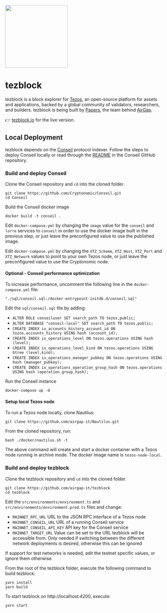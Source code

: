<img src="./src/assets/img/tezblock-logo.png" width="200px">

# tezblock

tezblock is a block explorer for [Tezos](https://tezos.com), an open-source platform for assets and applications, backed by a global community of validators, researchers, and builders. tezblock is being built by [Papers](https://papers.ch/en), the team behind [AirGap](https://airgap.it).

👉 [tezblock.io](https://tezblock.io) for the live version.

## Local Deployment

tezblock depends on the [Conseil](https://github.com/Cryptonomic/Conseil) protocol indexer. Follow the steps to deploy Conseil locally or read through the [README](https://github.com/Cryptonomic/Conseil/blob/master/README.md) in the Conseil GitHub repository.

### Build and deploy Conseil

Clone the Conseil repository and `cd` into the cloned folder.

    git clone https://github.com/Cryptonomic/Conseil.git
    cd Conseil

Build the Conseil docker image

    docker build -t conseil .

Edit `docker-compose.yml` by changing the `image` value for the `conseil` and `lorre` services to `conseil` in order to use the docker image built in the previous step, or just leave the preconfigured value to use the published image.

Edit `docker-compose.yml` by changing the `XTZ_Scheme`, `XTZ_Host`, `XTZ_Port` and `XTZ_Network` values to point to your own Tezos node, or just leave the preconfigured value to use the Cryptonomic node.

#### Optional - Conseil performance optimization

To increase performance, uncomment the following line in the `docker-compose.yml` file:

    "./sql/conseil.sql:/docker-entrypoint-initdb.d/conseil.sql"

Edit the `sql/conseil.sql` file by adding:

- `ALTER ROLE conseiluser SET search_path TO tezos,public;`
- `ALTER DATABASE "conseil-local" SET search_path TO tezos,public;`
- `CREATE INDEX ix_accounts_history_account_id ON tezos.accounts_history USING hash (account_id);`
- `CREATE INDEX ix_operations_level ON tezos.operations USING hash (level);`
- `CREATE INDEX ix_operations_level_kind ON tezos.operations USING btree (level,kind);`
- `CREATE INDEX ix_operations_manager_pubkey ON tezos.operations USING hash (manager_pubkey);`
- `CREATE INDEX ix_operations_operation_group_hash ON tezos.operations USING hash (operation_group_hash);`

Run the Conseil instance

    docker-compose up -d

#### Setup local Tezos node

To run a Tezos node locally, clone Nautilus:

    git clone https://github.com/airgap-it/Nautilus.git

From the cloned repository, run:

    bash ./docker/nautilus.sh -t

The above command will create and start a docker container with a Tezos node running in archive mode. The docker image name is `tezos-node-local`.

### Build and deploy tezblock

Clone the tezblock repository and `cd` into the cloned folder.

    git clone https://github.com/airgap-it/tezblock
    cd tezblock

Edit the `src/environments/environment.ts` and `src/environments/environment.prod.ts` files and change:

- `MAINNET_RPC_URL` URL to the JSON RPC interface of a Tezos node
- `MAINNET_CONSEIL_URL` URL of a running Conseil service
- `MAINNET_CONSEIL_API_KEY` API key for the Conseil service
- `MAINNET_TARGET_URL` Value can be set to the URL tezblock will be accessible from. Only needed if switching between the different network deployments is desired, otherwise this can be ignored

If support for test networks is needed, edit the testnet specific values, or ignore them otherwise.

From the root of the tezblock folder, execute the following command to build tezblock:

    yarn install
    yarn build

To start tezblock on http://localhost:4200, execute:

    yarn start
